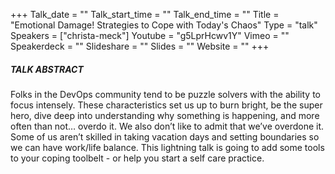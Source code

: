 +++
Talk_date = ""
Talk_start_time = ""
Talk_end_time = ""
Title = "Emotional Damage! Strategies to Cope with Today's Chaos"
Type = "talk"
Speakers = ["christa-meck"]
Youtube = "g5LprHcwv1Y"
Vimeo = ""
Speakerdeck = ""
Slideshare = ""
Slides = ""
Website = ""
+++

##### TALK ABSTRACT

Folks in the DevOps community tend to be puzzle solvers with the ability to focus intensely. These characteristics set us up to burn bright, be the super hero, dive deep into understanding why something is happening, and more often than not… overdo it. We also don’t like to admit that we’ve overdone it. Some of us aren’t skilled in taking vacation days and setting boundaries so we can have work/life balance. This lightning talk is going to add some tools to your coping toolbelt - or help you start a self care practice.